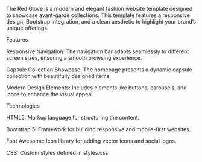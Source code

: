 The Red Glove is a modern and elegant fashion website template designed to showcase avant-garde collections. This template features a responsive design, Bootstrap integration, and a clean aesthetic to highlight your brand’s unique offerings.

Features

Responsive Navigation: The navigation bar adapts seamlessly to different screen sizes, ensuring a smooth browsing experience.

Capsule Collection Showcase: The homepage presents a dynamic capsule collection with beautifully designed items.

Modern Design Elements: Includes elements like buttons, carousels, and icons to enhance the visual appeal.


Technologies

HTML5: Markup language for structuring the content.

Bootstrap 5: Framework for building responsive and mobile-first websites.

Font Awesome: Icon library for adding vector icons and social logos.

CSS: Custom styles defined in styles.css.

